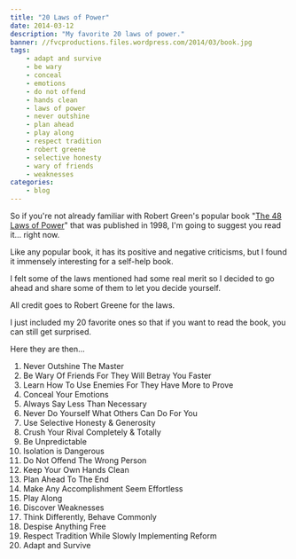 ```yaml
---
title: "20 Laws of Power"
date: 2014-03-12
description: "My favorite 20 laws of power."
banner: //fvcproductions.files.wordpress.com/2014/03/book.jpg
tags:
    - adapt and survive
    - be wary
    - conceal
    - emotions
    - do not offend
    - hands clean
    - laws of power
    - never outshine
    - plan ahead
    - play along
    - respect tradition
    - robert greene
    - selective honesty
    - wary of friends
    - weaknesses
categories:
    - blog
---
```


So if you're not already familiar with Robert Green's popular book "[The 48 Laws of Power](//en.wikipedia.org/wiki/The_48_Laws_of_Power "48 Laws of Power - Wiki")" that was published in 1998, I'm going to suggest you read it… right now.

Like any popular book, it has its positive and negative criticisms, but I found it immensely interesting for a self-help book.

I felt some of the laws mentioned had some real merit so I decided to go ahead and share some of them to let you decide yourself.

All credit goes to Robert Greene for the laws.

I just included my 20 favorite ones so that if you want to read the book, you can still get surprised.

Here they are then…

1. Never Outshine The Master
2. Be Wary Of Friends For They Will Betray You Faster
3. Learn How To Use Enemies For They Have More to Prove
4. Conceal Your Emotions
5. Always Say Less Than Necessary
6. Never Do Yourself What Others Can Do For You
7. Use Selective Honesty & Generosity
8. Crush Your Rival Completely & Totally
9. Be Unpredictable
10. Isolation is Dangerous
11. Do Not Offend The Wrong Person
12. Keep Your Own Hands Clean
13. Plan Ahead To The End
14. Make Any Accomplishment Seem Effortless
15. Play Along
16. Discover Weaknesses
17. Think Differently, Behave Commonly
18. Despise Anything Free
19. Respect Tradition While Slowly Implementing Reform
20. Adapt and Survive
